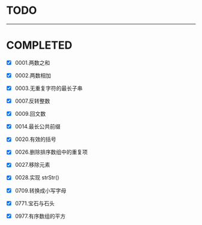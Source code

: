 # TODO

---

# COMPLETED

- [x] 0001.两数之和

- [x] 0002.两数相加

- [x] 0003.无重复字符的最长子串

- [x] 0007.反转整数

- [x] 0009.回文数

- [x] 0014.最长公共前缀

- [x] 0020.有效的括号

- [x] 0026.删除排序数组中的重复项

- [x] 0027.移除元素

- [x] 0028.实现 strStr()

- [x] 0709.转换成小写字母

- [x] 0771.宝石与石头

- [x] 0977.有序数组的平方
